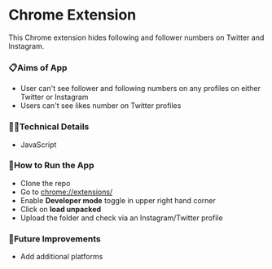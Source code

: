 # Chrome Extension

This Chrome extension hides following and follower numbers on Twitter and Instagram.

### 📋Aims of App

- User can't see follower and following numbers on any profiles on either Twitter or Instagram
- Users can't see likes number on Twitter profiles

### 👩‍💻Technical Details

- JavaScript

### 🔧How to Run the App

- Clone the repo
- Go to [chrome://extensions/](chrome://extensions/)
- Enable **Developer mode** toggle in upper right hand corner
- Click on **load unpacked**
- Upload the folder and check via an Instagram/Twitter profile

### 💭Future Improvements

- Add additional platforms
